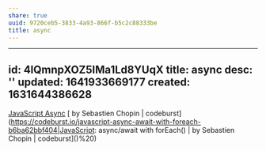 ```yaml
---
share: true
uuid: 9720ceb5-3833-4a93-866f-b5c2c88333be
title: async
---
```

---
id: 4lQmnpXOZ5IMa1Ld8YUqX
title: async
desc: ''
updated: 1641933669177
created: 1631644386628
---

[JavaScript Async](https://www.w3schools.com/Js/js_async.asp)
[ by Sebastien Chopin | codeburst](https://codeburst.io/javascript-async-await-with-foreach-b6ba62bbf404|JavaScript: async/await with forEach() | by Sebastien Chopin | codeburst]()%20)

